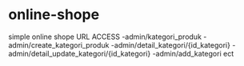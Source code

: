 # online-shope
simple online shope
 URL ACCESS
 -admin/kategori_produk
 -admin/create_kategori_produk
 -admin/detail_kategori/{id_kategori}
 -admin/detail_update_kategori/{id_kategori}
 -admin/add_kategori
 ect
